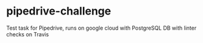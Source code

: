 # pipedrive-challenge

Test task for Pipedrive, runs on google cloud with PostgreSQL DB with linter checks on Travis

